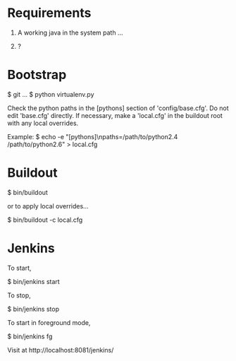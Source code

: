 
Requirements
============

1) A working java in the system path ...

2) ?


Bootstrap
=========

$ git ...
$ python virtualenv.py

Check the python paths in the [pythons] section of 'config/base.cfg'.
Do not edit 'base.cfg' directly.  If necessary, make a 'local.cfg'
in the buildout root with any local overrides.

Example:
$ echo -e "[pythons]\npaths=/path/to/python2.4 /path/to/python2.6" > local.cfg


Buildout
========

$ bin/buildout

or to apply local overrides...

$ bin/buildout -c local.cfg


Jenkins
=======

To start,

$ bin/jenkins start

To stop,

$ bin/jenkins stop

To start in foreground mode,

$ bin/jenkins fg

Visit at http://localhost:8081/jenkins/


